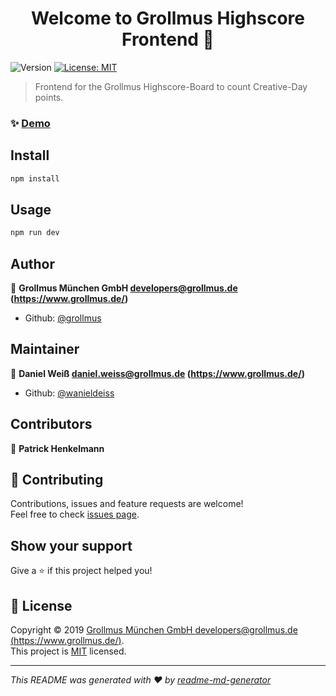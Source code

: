 <h1 align="center">Welcome to Grollmus Highscore Frontend 👋</h1>
<p>
  <img alt="Version" src="https://img.shields.io/badge/version-1.1.0-blue.svg?cacheSeconds=2592000" />
  <a href="LICENSE" target="_blank">
    <img alt="License: MIT" src="https://img.shields.io/badge/License-MIT-yellow.svg" />
  </a>
</p>

> Frontend for the Grollmus Highscore-Board to count Creative-Day points.

### ✨ [Demo](http://demo.demo.com)

## Install

```sh
npm install
```

## Usage

```sh
npm run dev
```

## Author

👤 **Grollmus München GmbH <developers@grollmus.de> (https://www.grollmus.de/)**

- Github: [@grollmus](https://github.com/grollmus)

## Maintainer

👤 **Daniel Weiß <daniel.weiss@grollmus.de> (https://www.grollmus.de/)**

- Github: [@wanieldeiss](https://github.com/wanieldeiss)

## Contributors

👤 **Patrick Henkelmann**

## 🤝 Contributing

Contributions, issues and feature requests are welcome!<br />Feel free to check [issues page](https://github.com/grollmus/highscore-backend/issues).

## Show your support

Give a ⭐️ if this project helped you!

## 📝 License

Copyright © 2019 [Grollmus München GmbH <developers@grollmus.de> (https://www.grollmus.de/)](https://github.com/grollmus).<br />
This project is [MIT](LICENSE) licensed.

---

_This README was generated with ❤️ by [readme-md-generator](https://github.com/kefranabg/readme-md-generator)_
